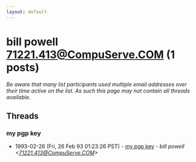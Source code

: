 ```yaml
---
layout: default
---
```


# bill powell <71221.413@CompuServe.COM> (1 posts)

_Be aware that many list participants used multiple email addresses over their time active on the list. As such this page may not contain all threads available._

## Threads

### my pgp key
+ 1993-02-26 (Fri, 26 Feb 93 01:23:26 PST) - [my pgp key](/archive/1993/02/aea5fe47f6cdd4821de6aac233bad02670216ea1d0477fee03a009ab37b34cb8) - _bill powell \<71221.413@CompuServe.COM\>_

